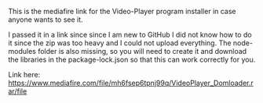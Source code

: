 This is the mediafire link for the Video-Player program installer in case anyone wants to see it.

I passed it in a link since since I am new to GitHub I did not know how to do it since the zip was too 
heavy and I could not upload everything. The node-modules folder is also missing, so you will need to 
create it and download the libraries in the package-lock.json so that this can work correctly for you.


Link here:
https://www.mediafire.com/file/mh6fsep6tpnj99q/VideoPlayer_Domloader.rar/file
